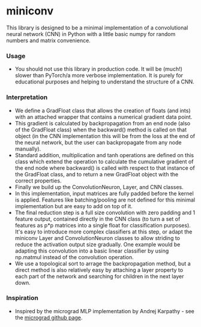 # miniconv

This library is designed to be a minimal implementation of a convolutional
neural network (CNN) in Python with a little basic numpy for random numbers and matrix convenience.

### Usage

- You should not use this library in production code. It will be (much!) slower
  than PyTorch/a more verbose implementation. It is purely for educational
  purposes and helping to understand the structure of a CNN.
  
### Interpretation

- We define a GradFloat class that allows the creation of floats (and ints) with
  an attached wrapper that contains a numerical gradient data point.
- This gradient is calculated by backpropagation from an end node (also of the
  GradFloat class) when the backward() method is called on that object (in the
  CNN implementation this will be from the loss at the end of the neural
  network, but the user can backpropagate from any node manually).
- Standard addition, multiplication and tanh operations are defined on
  this class which extend the operation to calculate the cumulative gradient of
  the end node where backward() is called with respect to that instance of the
  GradFloat class, and to return a new GradFloat object with the correct
  properties.
- Finally we build up the ConvolutionNeuron, Layer, and CNN classes.
- In this implementation, input matrices are fully padded before the kernel is
  applied. Features like batching/pooling are not defined for this minimal implementation but are easy to add on top of it.
- The final reduction step is a full size convolution with zero padding and 1 feature output, contained directly in the CNN
  class (to turn a set of features as p\*p matrices into a single float for classification purposes). It's easy to introduce more complex classifiers at this step, or adapt the miniconv Layer and ConvolutionNeuron classes to allow striding to reduce the activation output size gradually. One example would be adapting this convolution into a basic linear classifier by using np.matmul instead of the convolution operation.
- We use a topological sort to arrage the backpropagation method, but a direct
  method is also relatively easy by attaching a layer property to each part of
  the network and searching for children in the next layer down.

### Inspiration

- Inspired by the micrograd MLP implementation by Andrej Karpathy - see the
  [micrograd github page](https://github.com/karpathy/micrograd).
